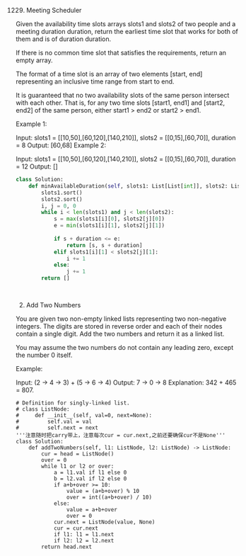 1229. Meeting Scheduler

Given the availability time slots arrays slots1 and slots2 of two people and a meeting duration duration, return the earliest time slot that works for both of them and is of duration duration.

If there is no common time slot that satisfies the requirements, return an empty array.

The format of a time slot is an array of two elements [start, end] representing an inclusive time range from start to end.  

It is guaranteed that no two availability slots of the same person intersect with each other. That is, for any two time slots [start1, end1] and [start2, end2] of the same person, either start1 > end2 or start2 > end1.

 
Example 1:

Input: slots1 = [[10,50],[60,120],[140,210]], slots2 = [[0,15],[60,70]], duration = 8
Output: [60,68]
Example 2:

Input: slots1 = [[10,50],[60,120],[140,210]], slots2 = [[0,15],[60,70]], duration = 12
Output: []

```python
class Solution:
    def minAvailableDuration(self, slots1: List[List[int]], slots2: List[List[int]], duration: int) -> List[int]:
        slots1.sort()
        slots2.sort()
        i, j = 0, 0
        while i < len(slots1) and j < len(slots2):
            s = max(slots1[i][0], slots2[j][0])
            e = min(slots1[i][1], slots2[j][1])
            
            if s + duration <= e:
                return [s, s + duration]
            elif slots1[i][1] < slots2[j][1]:
                i += 1
            else:
                j += 1
        return []
        
        
```

2. Add Two Numbers

You are given two non-empty linked lists representing two non-negative integers. The digits are stored in reverse order and each of their nodes contain a single digit. Add the two numbers and return it as a linked list.

You may assume the two numbers do not contain any leading zero, except the number 0 itself.

Example:

Input: (2 -> 4 -> 3) + (5 -> 6 -> 4)
Output: 7 -> 0 -> 8
Explanation: 342 + 465 = 807.

```python3
# Definition for singly-linked list.
# class ListNode:
#     def __init__(self, val=0, next=None):
#         self.val = val
#         self.next = next
'''注意随时把carry带上，注意每次cur = cur.next,之前还要确保cur不是None'''
class Solution:
    def addTwoNumbers(self, l1: ListNode, l2: ListNode) -> ListNode:
        cur = head = ListNode()
        over = 0
        while l1 or l2 or over:
            a = l1.val if l1 else 0
            b = l2.val if l2 else 0
            if a+b+over >= 10:
                value = (a+b+over) % 10 
                over = int((a+b+over) / 10)
            else:
                value = a+b+over
                over = 0
            cur.next = ListNode(value, None)
            cur = cur.next
            if l1: l1 = l1.next 
            if l2: l2 = l2.next 
        return head.next
```
